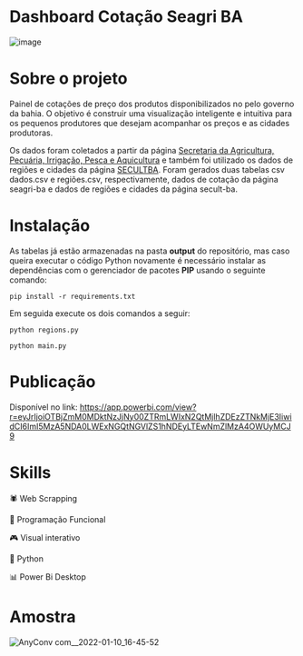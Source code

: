 # Dashboard Cotação Seagri BA
![image](https://user-images.githubusercontent.com/48892066/148826412-b04823b4-ff6c-4475-87b3-a752ea02bbf4.png)


# Sobre o projeto
Painel de cotações de preço dos produtos disponibilizados no pelo governo da bahia.
O objetivo é construir uma visualização inteligente e intuitiva para os pequenos produtores que desejam acompanhar os preços e as cidades produtoras.

Os dados foram coletados a partir da página <a href="http://www.seagri.ba.gov.br/cotacao?produto=&praca=&tipo=&data_inicio=01%2F01%2F2021&data_final=02%2F01%2F2022">Secretaria da Agricultura, Pecuária, Irrigação, Pesca e Aquicultura</a> e também foi utilizado os dados de regiões e cidades da página <a href="http://www.cultura.ba.gov.br/modules/conteudo/conteudo.php?conteudo=314">SECULTBA</a>. Foram gerados duas tabelas csv dados.csv e regiões.csv, respectivamente, dados de cotação da página seagri-ba e dados de regiões e cidades da página secult-ba.

# Instalação
As tabelas já estão armazenadas na pasta **output** do repositório, mas caso queira executar o código Python novamente é necessário instalar as dependências com o gerenciador de pacotes **PIP** usando o seguinte comando:

```pip install -r requirements.txt```

Em seguida execute os dois comandos a seguir:

```python regions.py```

```python main.py```

# Publicação
Disponível no link:
https://app.powerbi.com/view?r=eyJrIjoiOTBjZmM0MDktNzJjNy00ZTRmLWIxN2QtMjlhZDEzZTNkMjE3IiwidCI6ImI5MzA5NDA0LWExNGQtNGVlZS1hNDEyLTEwNmZlMzA4OWUyMCJ9

# Skills
🕷️ Web Scrapping

🦉 Programação Funcional

🎮 Visual interativo

🐍 Python

📊 Power Bi Desktop

# Amostra
![AnyConv com__2022-01-10_16-45-52](https://user-images.githubusercontent.com/48892066/148829846-97ef37d6-b437-4254-8c23-ea2845f677c3.gif)
